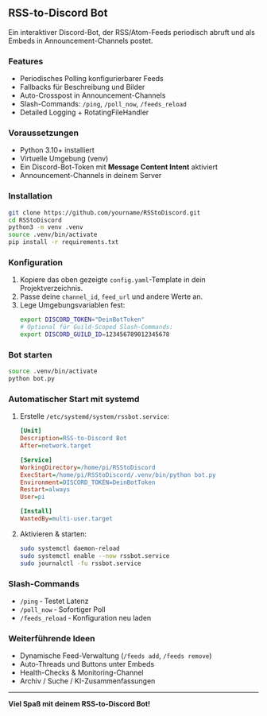 ## RSS-to-Discord Bot
Ein interaktiver Discord-Bot, der RSS/Atom-Feeds periodisch abruft und als Embeds in Announcement-Channels postet.

### Features
- Periodisches Polling konfigurierbarer Feeds
- Fallbacks für Beschreibung und Bilder
- Auto-Crosspost in Announcement-Channels
- Slash-Commands: `/ping`, `/poll_now`, `/feeds_reload`
- Detailed Logging + RotatingFileHandler

### Voraussetzungen
- Python 3.10+ installiert
- Virtuelle Umgebung (venv)
- Ein Discord-Bot-Token mit **Message Content Intent** aktiviert
- Announcement-Channels in deinem Server

### Installation
```bash
git clone https://github.com/yourname/RSStoDiscord.git
cd RSStoDiscord
python3 -m venv .venv
source .venv/bin/activate
pip install -r requirements.txt
```

### Konfiguration
1. Kopiere das oben gezeigte `config.yaml`-Template in dein Projektverzeichnis.
2. Passe deine `channel_id`, `feed_url` und andere Werte an.
3. Lege Umgebungsvariablen fest:
   ```bash
   export DISCORD_TOKEN="DeinBotToken"
   # Optional für Guild-Scoped Slash-Commands:
   export DISCORD_GUILD_ID=123456789012345678
   ```

### Bot starten
```bash
source .venv/bin/activate
python bot.py
```

### Automatischer Start mit systemd
1. Erstelle `/etc/systemd/system/rssbot.service`:
   ```ini
   [Unit]
   Description=RSS-to-Discord Bot
   After=network.target

   [Service]
   WorkingDirectory=/home/pi/RSStoDiscord
   ExecStart=/home/pi/RSStoDiscord/.venv/bin/python bot.py
   Environment=DISCORD_TOKEN=DeinBotToken
   Restart=always
   User=pi

   [Install]
   WantedBy=multi-user.target
   ```
2. Aktivieren & starten:
   ```bash
   sudo systemctl daemon-reload
   sudo systemctl enable --now rssbot.service
   sudo journalctl -fu rssbot.service
   ```

### Slash-Commands
- `/ping` ‑ Testet Latenz
- `/poll_now` ‑ Sofortiger Poll
- `/feeds_reload` ‑ Konfiguration neu laden

### Weiterführende Ideen
- Dynamische Feed-Verwaltung (`/feeds add`, `/feeds remove`)
- Auto-Threads und Buttons unter Embeds
- Health-Checks & Monitoring-Channel
- Archiv / Suche / KI-Zusammenfassungen

---

**Viel Spaß mit deinem RSS-to-Discord Bot!**

